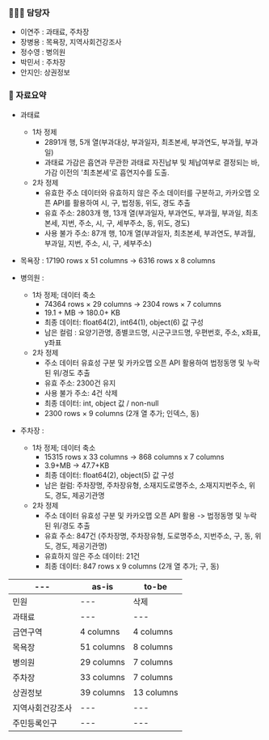 ### 🧑‍🤝‍🧑 담당자
 - 이연주 : 과태료, 주차장
 - 장병용 : 목욕장, 지역사회건강조사
 - 정수영 : 병의원
 - 박민서 : 주차장
 - 안지인: 상권정보

### 📌 자료요약
- 과태료
  - 1차 정제
    - 2891개 행, 5개 열(부과대상, 부과일자, 최초본세, 부과연도, 부과월, 부과일)
    - 과태료 가감은 흡연과 무관한 과태료 자진납부 및 체납여부로 결정되는 바, 가감 이전의 '최초본세'로 흡연지수를 도출. 
  - 2차 정제
    - 유효한 주소 데이터와 유효하지 않은 주소 데이터를 구분하고, 카카오맵 오픈 API를 활용하여 시, 구, 법정동, 위도, 경도 추출
    - 유효 주소: 2803개 행, 13개 열(부과일자, 부과연도, 부과월, 부과일, 최초본세, 지번, 주소, 시, 구, 세부주소, 동, 위도, 경도)
    - 사용 불가 주소: 87개 행, 10개 열(부과일자, 최초본세, 부과연도, 부과월, 부과일, 지번, 주소, 시, 구, 세부주소)
     
- 목욕장 : 17190 rows x 51 columns -> 6316 rows x 8 columns 

- 병의원 :
  - 1차 정제; 데이터 축소
    - 74364 rows × 29 columns  →  2304 rows × 7 columns
    - 19.1 + MB →  180.0+ KB
    - 최종 데이터: float64(2), int64(1), object(6) 값 구성
    - 남은 컬럼 : 요양기관명, 종별코드명, 시군구코드명, 우편번호, 주소, x좌표, y좌표
  - 2차 정제
    - 주소 데이터 유효성 구분 및 카카오맵 오픈 API 활용하여 법정동명 및 누락된 위/경도 추출
    - 유효 주소: 2300건 유지
    - 사용 불가 주소: 4건 삭제
    - 최종 데이터: int, object 값 / non-null 
    - 2300 rows × 9 columns (2개 열 추가; 인덱스, 동)

- 주차장 :
  - 1차 정제; 데이터 축소
    - 15315 rows x 33 columns -> 868 columns x 7 columns
    - 3.9+MB -> 47.7+KB
    - 최종 데이터: float64(2), object(5) 값 구성
    - 남은 컬럼: 주차장명, 주차장유형, 소재지도로명주소, 소재지지번주소, 위도, 경도, 제공기관명
  - 2차 정제
    - 주소 데이터 유효성 구분 및 카카오맵 오픈 API 활용 -> 법정동명 및 누락된 위/경도 추출
    - 유효 주소: 847건 (주차장명, 주차장유형, 도로명주소, 지번주소, 구, 동, 위도, 경도, 제공기관명)
    - 유효하지 않은 주소 데이터: 21건
    - 최종 데이터: 847 rows x 9 columns (2개 열 추가; 구, 동)
  
  
| --- | as-is | to-be |
| --- | --- | --- |
| 민원 | --- | 삭제 |
| 과태료 | --- | --- |
| 금연구역 | 4 columns | 4 columns |
| 목욕장 | 51 columns | 8 columns |
| 병의원 | 29 columns | 7 columns |
| 주차장 | 33 columns | 7 columns |
| 상권정보 | 39 columns | 13 columns |
| 지역사회건강조사 | --- | --- |
| 주민등록인구 | --- | --- |
